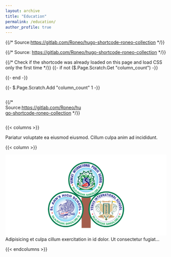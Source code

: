 ```yaml
---
layout: archive
title: "Education"
permalink: /education/
author_profile: true
---
```

{{/*  Source:https://gitlab.com/Roneo/hugo-shortcode-roneo-collection  */}}

</div><div class="column-right">

{{/*  Source: https://gitlab.com/Roneo/hugo-shortcode-roneo-collection  */}}

{{/*  Check if the shortcode was already loaded on this page and load CSS only the first time  */}}
{{- if not ($.Page.Scratch.Get "column_count") -}}
  <style>
      div.splitbox {width:100%; overflow:auto;}

      div.splitbox div.column-left {
                    width:48%;
                    float:left;}
      div.splitbox div.column-right {
                    width:48%;
                    float:right;}

      @media only screen and (max-width: 600px) {
      div.splitbox div.column-left {
                    width:100%;
                    float:left;}
      div.splitbox div.column-right {
                    width:100%;
                    float:left;}
      }
  </style>
{{- end -}}

{{- $.Page.Scratch.Add "column_count" 1 -}}

<div class="splitbox"><div class="column-left">

{{/*  Source:https://gitlab.com/Roneo/hugo-shortcode-roneo-collection  */}}

</div><div style="clear:both"></div></div>

{{< columns >}}

  Pariatur voluptate ea eiusmod eiusmod. Cillum culpa anim ad incididunt.

{{< column >}}

  ![A picture of clouds and sky](/images/10STD.png)
  Adipisicing et culpa cillum exercitation in id dolor. Ut consectetur fugiat...

{{< endcolumns >}}
